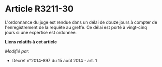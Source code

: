 # Article R3211-30

L'ordonnance du juge est rendue dans un délai de douze jours à compter de l'enregistrement de la requête au greffe. Ce délai
est porté à vingt-cinq jours si une expertise est ordonnée.

**Liens relatifs à cet article**

_Modifié par_:

  - Décret n°2014-897 du 15 août 2014 - art. 1
